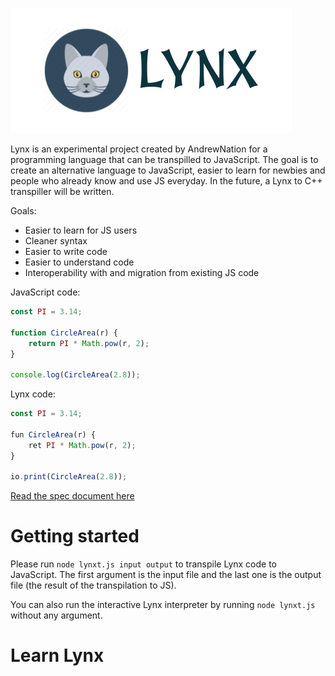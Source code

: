 ![logo](https://github.com/Redwars22/lynx/blob/main/LYNX%20LOGO.png?raw=true)

Lynx is an experimental project created by AndrewNation for a programming language that can be transpilled to JavaScript. The goal is to create an alternative language to JavaScript, easier to learn for newbies and people who already know and use JS everyday. In the future, a Lynx to C++ transpiller will be written.

Goals:
- Easier to learn for JS users
- Cleaner syntax
- Easier to write code
- Easier to understand code
- Interoperability with and migration from existing JS code

JavaScript code:
```ts
const PI = 3.14;

function CircleArea(r) {
    return PI * Math.pow(r, 2);
}

console.log(CircleArea(2.8));
```

Lynx code:
```ts
const PI = 3.14;

fun CircleArea(r) {
    ret PI * Math.pow(r, 2);
}

io.print(CircleArea(2.8));
```

[Read the spec document here](https://leoandrew.notion.site/ANDREWLANG-SPECIFICATION-DOCUMENT-3f328b13af6c499d9624788449ad1de1?pvs=4)

# Getting started
Please run `node lynxt.js input output` to transpile Lynx code to JavaScript. The first argument is the input file and the last one is the output file (the result of the transpilation to JS).

You can also run the interactive Lynx interpreter by running `node lynxt.js` without any argument.

# Learn Lynx
